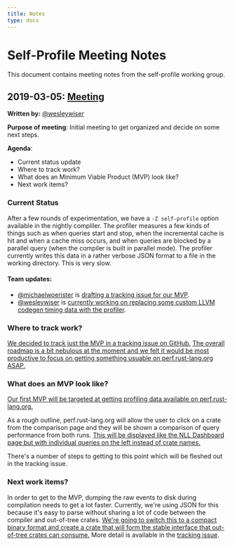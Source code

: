```yaml
---
title: Notes
type: docs
---
```

# Self-Profile Meeting Notes
This document contains meeting notes from the self-profile working group.

## 2019-03-05: [Meeting][meeting20190305]
**Written by:** [@wesleywiser][wesleywiser]

**Purpose of meeting**: Initial meeting to get organized and decide on some next steps.

**Agenda**:
- Current status update
- Where to track work?
- What does an Minimum Viable Product (MVP) look like?
- Next work items?

### Current Status

After a few rounds of experimentation, we have a `-Z self-profile` option available in the nightly compliler.
The profiler measures a few kinds of things such as when queries start and stop, when the incremental cache is hit and when a cache miss occurs, and when queries are blocked by a parallel query (when the compiler is built in parallel mode).
The profiler currently writes this data in a rather verbose JSON format to a file in the working directory.
This is very slow.

#### Team updates:

- [@michaelwoerister][michaelwoerister] is [drafting a tracking issue for our MVP](https://github.com/rust-lang/rust/issues/58967).
- [@wesleywiser][wesleywiser] is [currently working on replacing some custom LLVM codegen timing data with the profiler](https://github.com/rust-lang/rust/pull/58488).

### Where to track work?

[We decided to track just the MVP in a tracking issue on GitHub.](https://rust-lang.zulipchat.com/#narrow/stream/187831-t-compiler.2Fwg-self-profile/topic/meeting.202019-03-05/near/159997283)
[The overall roadmap is a bit nebulous at the moment and we felt it would be most productive to focus on getting something usuable on perf.rust-lang.org ASAP.](https://rust-lang.zulipchat.com/#narrow/stream/187831-t-compiler.2Fwg-self-profile/topic/meeting.202019-03-05/near/159997637)

### What does an MVP look like?

[Our first MVP will be targeted at getting profiling data available on perf.rust-lang.org.](https://rust-lang.zulipchat.com/#narrow/stream/187831-t-compiler.2Fwg-self-profile/topic/meeting.202019-03-05/near/159998652)

As a rough outline, perf.rust-lang.org will allow the user to click on a crate from the comparison page and they will be shown a comparison of query performance from both runs.
[This will be displayed like the NLL Dashboard page but with individual queries on the left instead of crate names.](https://rust-lang.zulipchat.com/#narrow/stream/187831-t-compiler.2Fwg-self-profile/topic/meeting.202019-03-05/near/159998182)

There's a number of steps to getting to this point which will be fleshed out in the tracking issue.

### Next work items?

In order to get to the MVP, dumping the raw events to disk during compilation needs to get a lot faster.
Currently, we're using JSON for this because it's easy to parse without sharing a lot of code between the compiler and out-of-tree crates.
[We're going to switch this to a compact binary format and create a crate that will form the stable interface that out-of-tree crates can consume.](https://rust-lang.zulipchat.com/#narrow/stream/187831-t-compiler.2Fwg-self-profile/topic/meeting.202019-03-05/near/159999234)
More detail is available in the [tracking issue](https://github.com/rust-lang/rust/issues/58967).

[meeting20190305]: https://rust-lang.zulipchat.com/#narrow/stream/187831-t-compiler.2Fwg-self-profile/topic/meeting.202019-03-05
[michaelwoerister]: https://github.com/michaelwoerister
[wesleywiser]: https://github.com/wesleywiser